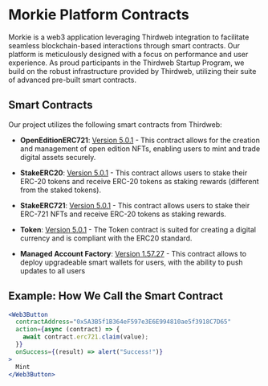 # Morkie Platform Contracts

Morkie is a web3 application leveraging Thirdweb integration to facilitate seamless blockchain-based interactions through smart contracts. Our platform is meticulously designed with a focus on performance and user experience. As proud participants in the Thirdweb Startup Program, we build on the robust infrastructure provided by Thirdweb, utilizing their suite of advanced pre-built smart contracts.

## Smart Contracts

Our project utilizes the following smart contracts from Thirdweb:

- **OpenEditionERC721**: [Version 5.0.1](https://thirdweb.com/thirdweb.eth/OpenEditionERC721/5.0.1) - This contract allows for the creation and management of open edition NFTs, enabling users to mint and trade digital assets securely.

- **StakeERC20**: [Version 5.0.1](https://thirdweb.com/thirdweb.eth/TokenStake) - This contract allows users to stake their ERC-20 tokens and receive ERC-20 tokens as staking rewards (different from the staked tokens).

- **StakeERC721**: [Version 5.0.1](https://thirdweb.com/thirdweb.eth/NFTStake) - This contract allows users to stake their ERC-721 NFTs and receive ERC-20 tokens as staking rewards.

- **Token**: [Version 5.0.1](https://thirdweb.com/thirdweb.eth/TokenERC20) - The Token contract is suited for creating a digital currency and is compliant with the ERC20 standard.

- **Managed Account Factory**: [Version 1.57.27](https://thirdweb.com/thirdweb.eth/ManagedAccountFactory) - This contract allows to deploy upgradeable smart wallets for users, with the ability to push updates to all users


## Example: How We Call the Smart Contract

```jsx
<Web3Button
  contractAddress="0x5A3B5f1B364eF597e3E6E994810ae5f3918C7D65"
  action={async (contract) => {
    await contract.erc721.claim(value);
  }}
  onSuccess={(result) => alert("Success!")}
>
  Mint
</Web3Button>

